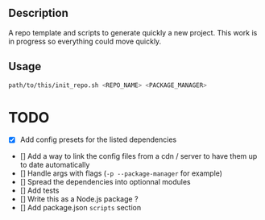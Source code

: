 ## Description
A repo template and scripts to generate quickly a new project.
This work is in progress so everything could move quickly.

## Usage
```bash
path/to/this/init_repo.sh <REPO_NAME> <PACKAGE_MANAGER>
```

TODO
====
- [x] Add config presets for the listed dependencies
- [] Add a way to link the config files from a cdn / server to have them up to date automatically 
- [] Handle args with flags (`-p --package-manager` for example)
- [] Spread the dependencies into optionnal modules
- [] Add tests
- [] Write this as a Node.js package ?
- [] Add package.json `scripts` section
